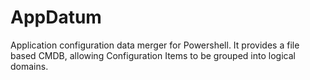 # AppDatum
Application configuration data merger for Powershell. It provides a file based CMDB, allowing Configuration Items to be grouped into logical domains.
